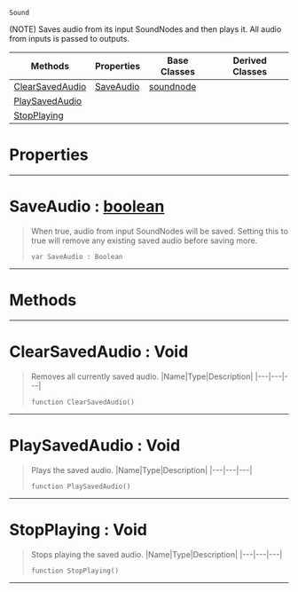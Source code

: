 `Sound`

(NOTE) Saves audio from its input SoundNodes and then plays it. All audio from inputs is passed to outputs.

|Methods|Properties|Base Classes|Derived Classes|
|---|---|---|---|
|[ ClearSavedAudio](https://github.com/ZilchEngine/ZilchDocs/blob/master/code_reference/class_reference/saveaudionode.md#clearsavedaudio-void)|[ SaveAudio](https://github.com/ZilchEngine/ZilchDocs/blob/master/code_reference/class_reference/saveaudionode.md#saveaudio-zilch-engine-do)|[soundnode](https://github.com/ZilchEngine/ZilchDocs/blob/master/code_reference/class_reference/soundnode.md)| |
|[ PlaySavedAudio](https://github.com/ZilchEngine/ZilchDocs/blob/master/code_reference/class_reference/saveaudionode.md#playsavedaudio-void)| | | |
|[ StopPlaying](https://github.com/ZilchEngine/ZilchDocs/blob/master/code_reference/class_reference/saveaudionode.md#stopplaying-void)| | | |


 #  Properties


---  
 #  SaveAudio : [boolean](https://github.com/ZilchEngine/ZilchDocs/blob/master/code_reference/nada_base_types/boolean.md)

> When true, audio from input SoundNodes will be saved. Setting this to true will remove any existing saved audio before saving more.
> ``` lang=cpp, name=Nada
> var SaveAudio : Boolean


---  
 #  Methods


---  
 #  ClearSavedAudio : Void

> Removes all currently saved audio.
> |Name|Type|Description|
> |---|---|---|
> ``` lang=cpp, name=Nada
> function ClearSavedAudio()
> ``` 


---  
 #  PlaySavedAudio : Void

> Plays the saved audio.
> |Name|Type|Description|
> |---|---|---|
> ``` lang=cpp, name=Nada
> function PlaySavedAudio()
> ``` 


---  
 #  StopPlaying : Void

> Stops playing the saved audio.
> |Name|Type|Description|
> |---|---|---|
> ``` lang=cpp, name=Nada
> function StopPlaying()
> ``` 


---  
 

 